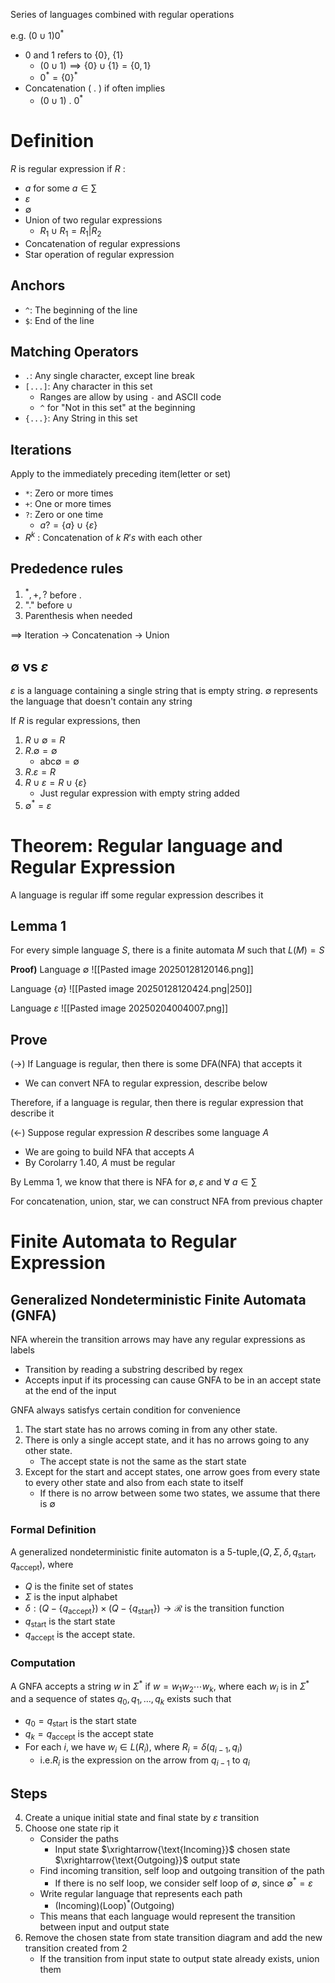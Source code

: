 Series of languages combined with regular operations

e.g. $(0\cup1)0^{*}$
- $0$ and $1$ refers to $\{ 0 \}$, $\{ 1 \}$
	- $(0\cup 1)\implies \{ 0 \}\cup\{ 1 \}=\{ 0,1 \}$
	- $0^{*}=\{ 0 \}^{*}$
- Concatenation ( . ) if often implies
	- $(0\cup1)\text{ . }0^{*}$

# Definition
$R$ is regular expression if $R$ :
- $a$ for some $a\in \sum$
- $\varepsilon$ 
- $\emptyset$ 
- Union of two regular expressions
	- $R_{1}\cup R_{1} =R_{1}|R_{2}$
- Concatenation of regular expressions
- Star operation of regular expression

## Anchors
- `^`: The beginning of the line
- `$`: End of the line

## Matching Operators
- `.`: Any single character, except line break
- `[...]`: Any character in this set
	- Ranges are allow by using `-` and ASCII code
	- `^` for "Not in this set" at the beginning 
- `{...}`: Any String in this set

## Iterations
 Apply to the immediately preceding item(letter or set)
- `*`: Zero or more times
- `+`: One or more times
- `?`: Zero or one time
	- $a? = \{ a \}\cup \{ \varepsilon \}$
- $R^{k}$ : Concatenation of $k$ $R's$ with each other

## Prededence rules
1. $^{*},+,?$ before .
2. "." before $\cup$
3. Parenthesis when needed

$\implies$ Iteration $\to$ Concatenation $\to$ Union

## $\emptyset$ vs $\varepsilon$
$\varepsilon$ is a language containing a single string that is empty string.
$\emptyset$ represents the language that doesn't contain any string


If $R$ is regular expressions, then
1. $R\cup \emptyset =R$
2. $R.\emptyset=\emptyset$
	- $\text{abc}\emptyset=\emptyset$
3. $R.\varepsilon=R$
4. $R\cup\varepsilon=R\cup \{ \varepsilon \}$
	- Just regular expression with empty string added
5. $\emptyset^{*}=\varepsilon$

# Theorem: Regular language and Regular Expression
A language is regular iff some regular expression describes it

## Lemma 1
For every simple language $S$, there is a finite automata $M$ such that $L(M)=S$

**Proof)**
Language $\emptyset$
![[Pasted image 20250128120146.png]]

Language $\{ a \}$
![[Pasted image 20250128120424.png|250]]

Language $\varepsilon$
![[Pasted image 20250204004007.png]]

## Prove
$(\to)$
If Language is regular, then there is some DFA(NFA) that accepts it
- We can convert NFA to regular expression, describe below

Therefore, if a language is regular, then there is regular expression that describe it

$(\leftarrow)$
Suppose regular expression $R$ describes some language $A$
- We are going to build NFA that accepts $A$
- By Corolarry 1.40, $A$ must be regular

By Lemma 1, we know that there is NFA for $\emptyset, \varepsilon$ and $\forall \text{ } a\in \sum$

For concatenation, union, star, we can construct NFA from previous chapter

# Finite Automata to Regular Expression
## Generalized Nondeterministic Finite Automata (GNFA)
NFA wherein the transition arrows may have any regular expressions as labels
- Transition by reading a substring described by regex
- Accepts input if its processing can cause GNFA to be in an accept state at the end of the input

GNFA always satisfys certain condition for convenience
1. The start state has no arrows coming in from any other state. 
2. There is only a single accept state, and it has no arrows going to any other state.
	- The accept state is not the same as the start state
3. Except for the start and accept states, one arrow goes from every state to every other state and also from each state to itself
	- If there is no arrow between some two states, we assume that there is $\emptyset$

### Formal Definition
A generalized nondeterministic finite automaton is a 5-tuple,$(Q, \Sigma, \delta, q_{\text{start}}, q_{\text{accept}})$, where  
- $Q$ is the finite set of states
-  $\Sigma$ is the input alphabet
- $\delta: (Q - \{q_{\text{accept}}\}) \times (Q - \{q_{\text{start}}\}) \to \mathcal{R}$ is the transition function
- $q_{\text{start}}$ is the start state
- $q_{\text{accept}}$ is the accept state.

### Computation

A GNFA accepts a string $w$ in $\Sigma^*$ if $w = w_1 w_2 \cdots w_k$, where each $w_i$ is in $\Sigma^*$ and a sequence of states $q_0, q_1, \dots, q_k$ exists such that 
- $q_0 = q_{\text{start}}$ is the start state 
- $q_k = q_{\text{accept}}$ is the accept state
- For each $i$, we have $w_i \in L(R_i)$, where $R_i = \delta(q_{i-1}, q_i)$
	- i.e.$R_i$ is the expression on the arrow from $q_{i-1}$ to $q_i$

## Steps
4. Create a unique initial state and final state by $\varepsilon$ transition
5. Choose one state rip it
	- Consider the paths 
		- Input state $\xrightarrow{\text{Incoming}}$ chosen state $\xrightarrow{\text{Outgoing}}$ output state
	- Find incoming transition, self loop and outgoing transition of the path
		- If there is no self loop, we consider self loop of $\emptyset$, since $\emptyset^{*}=\varepsilon$
	- Write regular language that represents each path
		- $\text{(Incoming)(Loop)}^{*}\text{(Outgoing)}$
	- This means that each language would represent the transition between input and output state
6. Remove the chosen state from state transition diagram and add the new transition created from 2
	- If the transition from input state to output state already exists, union them

# 